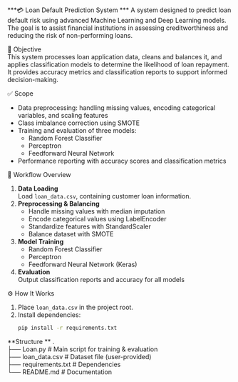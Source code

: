 ***💳 Loan Default Prediction System  ***
A system designed to predict loan default risk using advanced Machine Learning and Deep Learning models. The goal is to assist financial institutions in assessing creditworthiness and reducing the risk of non-performing loans.

📌 Objective  
This system processes loan application data, cleans and balances it, and applies classification models to determine the likelihood of loan repayment. It provides accuracy metrics and classification reports to support informed decision-making.

✅ Scope  
- Data preprocessing: handling missing values, encoding categorical variables, and scaling features  
- Class imbalance correction using SMOTE  
- Training and evaluation of three models:
  - Random Forest Classifier  
  - Perceptron  
  - Feedforward Neural Network  
- Performance reporting with accuracy scores and classification metrics  

🧠 Workflow Overview  
1. **Data Loading**  
   Load `loan_data.csv`, containing customer loan information.  
2. **Preprocessing & Balancing**  
   - Handle missing values with median imputation  
   - Encode categorical values using LabelEncoder  
   - Standardize features with StandardScaler  
   - Balance dataset with SMOTE  
3. **Model Training**  
   - Random Forest Classifier  
   - Perceptron  
   - Feedforward Neural Network (Keras)  
4. **Evaluation**  
   Output classification reports and accuracy for all models  

⚙ How It Works  
1. Place `loan_data.csv` in the project root.  
2. Install dependencies:  
   ```bash
   pip install -r requirements.txt


**Structure **
.  
├── Loan.py          # Main script for training & evaluation  
├── loan_data.csv    # Dataset file (user-provided)  
├── requirements.txt # Dependencies  
└── README.md        # Documentation  

